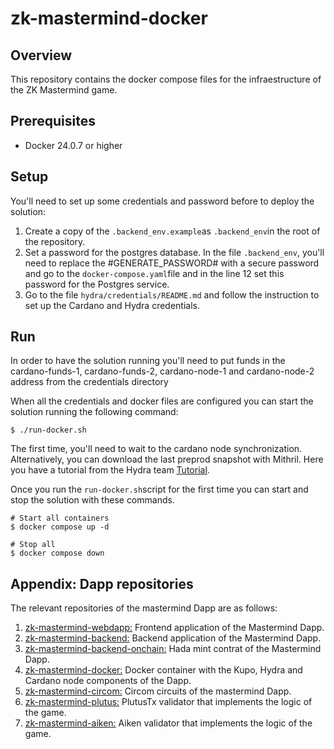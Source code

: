 # zk-mastermind-docker

## Overview

This repository contains the docker compose files for the infraestructure of the ZK Mastermind game.

## Prerequisites

- Docker 24.0.7 or higher

## Setup

You'll need to set up some credentials and password before to deploy the solution:

1. Create a copy of the `.backend_env.example`as `.backend_env`in the root of the repository.
2. Set a password for the postgres database. In the file `.backend_env`, you'll need to replace the #GENERATE_PASSWORD# with a secure password and go to the `docker-compose.yaml`file and in the line 12 set this password for the Postgres service.
3. Go to the file `hydra/credentials/README.md` and follow the instruction to set up the Cardano and Hydra credentials.

## Run

In order to have the solution running you'll need to put funds in the cardano-funds-1, cardano-funds-2, cardano-node-1 and cardano-node-2 address from the credentials directory

When all the credentials and docker files are configured you can start the solution running the following command: 

```
$ ./run-docker.sh
```

The first time, you'll need to wait to the cardano node synchronization. Alternatively, you can download the last preprod snapshot with Mithril. Here you have a tutorial from the Hydra team [Tutorial](https://hydra.family/head-protocol/docs/tutorial/).

Once you run the `run-docker.sh`script for the first time you can start and stop the solution with these commands.

```
# Start all containers
$ docker compose up -d

# Stop all
$ docker compose down 
```

## Appendix: Dapp repositories

The relevant repositories of the mastermind Dapp are as follows:

1. [zk-mastermind-webdapp:](https://github.com/Modulo-P/zk-mastermind-webapp) Frontend application of the Mastermind Dapp.
2. [zk-mastermind-backend:](https://github.com/Modulo-P/zk-mastermind-backend) Backend application of the Mastermind Dapp.
3. [zk-mastermind-backend-onchain:](https://github.com/Modulo-P/zk-mastermind-backend-onchain) Hada mint contrat of the Mastermind Dapp.
4. [zk-mastermind-docker:](https://github.com/Modulo-P/zk-mastermind-docker) Docker container with the Kupo, Hydra and Cardano node components of the Dapp.
5. [zk-mastermind-circom:](https://github.com/Modulo-P/zk-mastermind-circom) Circom circuits of the mastermind Dapp.
6. [zk-mastermind-plutus:](https://github.com/Modulo-P/zk-mastermind-plutus) PlutusTx validator that implements the logic of the game.
7. [zk-mastermind-aiken:](https://github.com/Modulo-P/zk-mastermind-aiken) Aiken validator that implements the logic of the game.
